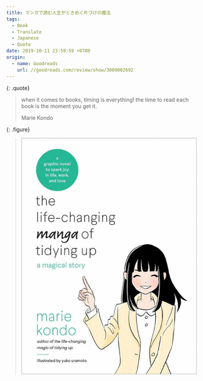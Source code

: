 ```yaml
---
title: マンガで読む人生がときめく片づけの魔法
tags:
  - Book
  - Translate
  - Japanese
  - Quote
date: 2019-10-11 23:59:59 +0700
origin:
  - name: Goodreads
    url: //goodreads.com/review/show/3009002692
---
```


{: .quote}
> when it comes to books, timing is everything! the time to read each book is the moment you get it.
>
> Marie Kondo

{: .figure}
> ![](/images/book/tidying-up-manga.jpg)
